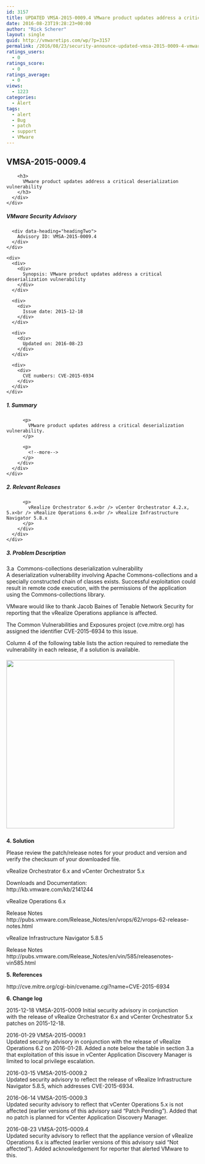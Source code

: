 ```yaml
---
id: 3157
title: UPDATED VMSA-2015-0009.4 VMware product updates address a critical deserialization vulnerability
date: 2016-08-23T19:28:23+00:00
author: "Rick Scherer"
layout: single
guid: http://vmwaretips.com/wp/?p=3157
permalink: /2016/08/23/security-announce-updated-vmsa-2015-0009-4-vmware-product-updates-address-a-critical-deserialization-vulnerability/
ratings_users:
  - 0
ratings_score:
  - 0
ratings_average:
  - 0
views:
  - 1223
categories:
  - Alert
tags:
  - alert
  - Bug
  - patch
  - support
  - VMware
---
```

<div>
  <div>
    <div>
      <div>
        <h2>
          VMSA-2015-0009.4
        </h2>
        
        <h3>
          VMware product updates address a critical deserialization vulnerability
        </h3>
      </div>
    </div>
  </div>
</div>

<div>
  <div id="columncontainer1columncontainercomparisontable">
    <div>
      <div data-heading="headingOne">
        <h5>
          VMware Security Advisory
        </h5>
      </div>
      
      <div data-heading="headingTwo">
        Advisory ID: VMSA-2015-0009.4
      </div>
    </div>
    
    <div>
      <div>
        <div>
          Synopsis: VMware product updates address a critical deserialization vulnerability
        </div>
      </div>
      
      <div>
        <div>
          Issue date: 2015-12-18
        </div>
      </div>
      
      <div>
        <div>
          Updated on: 2016-08-23
        </div>
      </div>
      
      <div>
        <div>
          CVE numbers: CVE-2015-6934
        </div>
      </div>
    </div>
  </div>
</div>

<div>
  <div>
    <div>
      <div>
        <div>
          <h5>
            1. Summary
          </h5>
          
          <p>
            VMware product updates address a critical deserialization vulnerability.
          </p>
          
          <p>
            <!--more-->
          </p>
        </div>
      </div>
    </div>
  </div>
</div>

<div>
  <div>
    <div>
      <div>
        <div>
          <h5>
            2. Relevant Releases
          </h5>
          
          <p>
            vRealize Orchestrator 6.x<br /> vCenter Orchestrator 4.2.x, 5.x<br /> vRealize Operations 6.x<br /> vRealize Infrastructure Navigator 5.8.x
          </p>
        </div>
      </div>
    </div>
  </div>
</div>

<div>
  <h5>
    3. Problem Description
  </h5>
  
  <p>
    3.a  Commons-collections deserialization vulnerability<br /> A deserialization vulnerability involving Apache Commons-collections and a specially constructed chain of classes exists. Successful exploitation could result in remote code execution, with the permissions of the application using the Commons-collections library.
  </p>
  
  <p>
    VMware would like to thank Jacob Baines of Tenable Network Security for reporting that the vRealize Operations appliance is affected.
  </p>
  
  <p>
    The Common Vulnerabilities and Exposures project (cve.mitre.org) has assigned the identifier CVE-2015-6934 to this issue.
  </p>
  
  <p>
    Column 4 of the following table lists the action required to remediate the vulnerability in each release, if a solution is available.
  </p>
</div>

<div>
  <div id="columncontainer1columncontainercomparisontable_932357">
    <div data-heading="headingOne">
      <h5>
        <a href="http://vmwaretips.com/wp/2016/08/23/security-announce-updated-vmsa-2015-0009-4-vmware-product-updates-address-a-critical-deserialization-vulnerability/vmsa-2015-0009-4/" rel="attachment wp-att-3164"><img class=" wp-image-3164 alignnone" title="vmsa-2015-0009.4" src="http://vmwaretips.com/wp/wp-content/uploads/2016/08/vmsa-2015-0009.4.png" alt="" width="440" srcset="http://www.vmwaretips.com/wp/wp-content/uploads/2016/08/vmsa-2015-0009.4.png 783w, http://www.vmwaretips.com/wp/wp-content/uploads/2016/08/vmsa-2015-0009.4-280x300.png 280w" sizes="(max-width: 783px) 100vw, 783px" /></a>
      </h5>
    </div>
  </div>
</div>

<div>
  <div>
    <div>
      <div>
        <div>
          <p>
            <strong>4. Solution</strong>
          </p>
        </div>
      </div>
    </div>
  </div>
</div>

<div>
  <p>
    Please review the patch/release notes for your product and version and verify the checksum of your downloaded file.
  </p>
  
  <p>
    vRealize Orchestrator 6.x and vCenter Orchestrator 5.x
  </p>
  
  <p>
    Downloads and Documentation:<br /> http://kb.vmware.com/kb/2141244
  </p>
  
  <p>
    vRealize Operations 6.x
  </p>
  
  <p>
    Release Notes<br /> http://pubs.vmware.com/Release_Notes/en/vrops/62/vrops-62-release-notes.html
  </p>
  
  <p>
    vRealize Infrastructure Navigator 5.8.5
  </p>
  
  <p>
    Release Notes<br /> http://pubs.vmware.com/Release_Notes/en/vin/585/releasenotes-vin585.html
  </p>
  
  <p>
    <strong>5. References</strong>
  </p>
  
  <p>
    http://cve.mitre.org/cgi-bin/cvename.cgi?name=CVE-2015-6934
  </p>
  
  <p>
    <strong>6. Change log</strong>
  </p>
  
  <p>
    2015-12-18 VMSA-2015-0009 Initial security advisory in conjunction<br /> with the release of vRealize Orchestrator 6.x and vCenter Orchestrator 5.x patches on 2015-12-18.
  </p>
  
  <p>
    2016-01-29 VMSA-2015-0009.1<br /> Updated security advisory in conjunction with the release of vRealize Operations 6.2 on 2016-01-28. Added a note below the table in section 3.a that exploitation of this issue in vCenter Application Discovery Manager is limited to local privilege escalation.
  </p>
  
  <p>
    2016-03-15 VMSA-2015-0009.2<br /> Updated security advisory to reflect the release of vRealize Infrastructure Navigator 5.8.5, which addresses CVE-2015-6934.
  </p>
  
  <p>
    2016-06-14 VMSA-2015-0009.3<br /> Updated security advisory to reflect that vCenter Operations 5.x is not affected (earlier versions of this advisory said “Patch Pending”). Added that no patch is planned for vCenter Application Discovery Manager.
  </p>
  
  <p>
    2016-08-23 VMSA-2015-0009.4<br /> Updated security advisory to reflect that the appliance version of vRealize Operations 6.x is affected (earlier versions of this advisory said “Not affected”). Added acknowledgement for reporter that alerted VMware to this.
  </p>
</div>